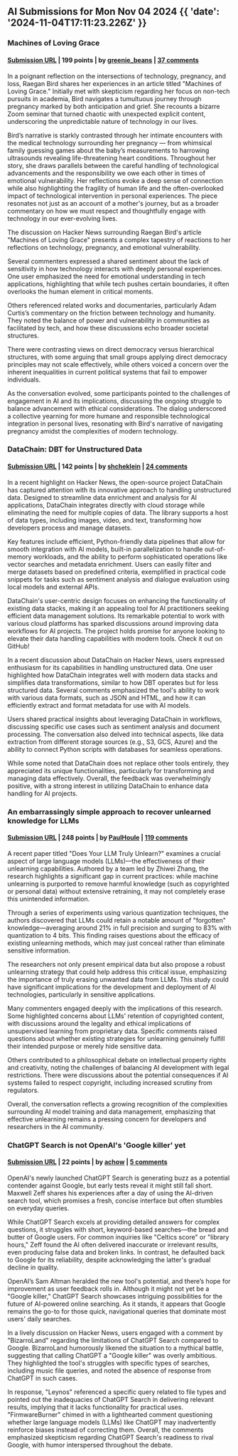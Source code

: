 ## AI Submissions for Mon Nov 04 2024 {{ 'date': '2024-11-04T17:11:23.226Z' }}

### Machines of Loving Grace

#### [Submission URL](https://www.clunyjournal.com/p/machines-of-loving-grace) | 199 points | by [greenie_beans](https://news.ycombinator.com/user?id=greenie_beans) | [37 comments](https://news.ycombinator.com/item?id=42045509)

In a poignant reflection on the intersections of technology, pregnancy, and loss, Raegan Bird shares her experiences in an article titled "Machines of Loving Grace." Initially met with skepticism regarding her focus on non-tech pursuits in academia, Bird navigates a tumultuous journey through pregnancy marked by both anticipation and grief. She recounts a bizarre Zoom seminar that turned chaotic with unexpected explicit content, underscoring the unpredictable nature of technology in our lives.

Bird’s narrative is starkly contrasted through her intimate encounters with the medical technology surrounding her pregnancy — from whimsical family guessing games about the baby’s measurements to harrowing ultrasounds revealing life-threatening heart conditions. Throughout her story, she draws parallels between the careful handling of technological advancements and the responsibility we owe each other in times of emotional vulnerability. Her reflections evoke a deep sense of connection while also highlighting the fragility of human life and the often-overlooked impact of technological intervention in personal experiences. The piece resonates not just as an account of a mother's journey, but as a broader commentary on how we must respect and thoughtfully engage with technology in our ever-evolving lives.

The discussion on Hacker News surrounding Raegan Bird's article "Machines of Loving Grace" presents a complex tapestry of reactions to her reflections on technology, pregnancy, and emotional vulnerability. 

Several commenters expressed a shared sentiment about the lack of sensitivity in how technology interacts with deeply personal experiences. One user emphasized the need for emotional understanding in tech applications, highlighting that while tech pushes certain boundaries, it often overlooks the human element in critical moments.

Others referenced related works and documentaries, particularly Adam Curtis’s commentary on the friction between technology and humanity. They noted the balance of power and vulnerability in communities as facilitated by tech, and how these discussions echo broader societal structures.

There were contrasting views on direct democracy versus hierarchical structures, with some arguing that small groups applying direct democracy principles may not scale effectively, while others voiced a concern over the inherent inequalities in current political systems that fail to empower individuals.

As the conversation evolved, some participants pointed to the challenges of engagement in AI and its implications, discussing the ongoing struggle to balance advancement with ethical considerations. The dialog underscored a collective yearning for more humane and responsible technological integration in personal lives, resonating with Bird's narrative of navigating pregnancy amidst the complexities of modern technology.

### DataChain: DBT for Unstructured Data

#### [Submission URL](https://github.com/iterative/datachain) | 142 points | by [shcheklein](https://news.ycombinator.com/user?id=shcheklein) | [24 comments](https://news.ycombinator.com/item?id=42043948)

In a recent highlight on Hacker News, the open-source project DataChain has captured attention with its innovative approach to handling unstructured data. Designed to streamline data enrichment and analysis for AI applications, DataChain integrates directly with cloud storage while eliminating the need for multiple copies of data. The library supports a host of data types, including images, video, and text, transforming how developers process and manage datasets.

Key features include efficient, Python-friendly data pipelines that allow for smooth integration with AI models, built-in parallelization to handle out-of-memory workloads, and the ability to perform sophisticated operations like vector searches and metadata enrichment. Users can easily filter and merge datasets based on predefined criteria, exemplified in practical code snippets for tasks such as sentiment analysis and dialogue evaluation using local models and external APIs.

DataChain's user-centric design focuses on enhancing the functionality of existing data stacks, making it an appealing tool for AI practitioners seeking efficient data management solutions. Its remarkable potential to work with various cloud platforms has sparked discussions around improving data workflows for AI projects. The project holds promise for anyone looking to elevate their data handling capabilities with modern tools. Check it out on GitHub!

In a recent discussion about DataChain on Hacker News, users expressed enthusiasm for its capabilities in handling unstructured data. One user highlighted how DataChain integrates well with modern data stacks and simplifies data transformations, similar to how DBT operates but for less structured data. Several comments emphasized the tool's ability to work with various data formats, such as JSON and HTML, and how it can efficiently extract and format metadata for use with AI models.

Users shared practical insights about leveraging DataChain in workflows, discussing specific use cases such as sentiment analysis and document processing. The conversation also delved into technical aspects, like data extraction from different storage sources (e.g., S3, GCS, Azure) and the ability to connect Python scripts with databases for seamless operations.

While some noted that DataChain does not replace other tools entirely, they appreciated its unique functionalities, particularly for transforming and managing data effectively. Overall, the feedback was overwhelmingly positive, with a strong interest in utilizing DataChain to enhance data handling for AI projects.

### An embarrassingly simple approach to recover unlearned knowledge for LLMs

#### [Submission URL](https://arxiv.org/abs/2410.16454) | 248 points | by [PaulHoule](https://news.ycombinator.com/user?id=PaulHoule) | [119 comments](https://news.ycombinator.com/item?id=42037982)

A recent paper titled "Does Your LLM Truly Unlearn?" examines a crucial aspect of large language models (LLMs)—the effectiveness of their unlearning capabilities. Authored by a team led by Zhiwei Zhang, the research highlights a significant gap in current practices: while machine unlearning is purported to remove harmful knowledge (such as copyrighted or personal data) without extensive retraining, it may not completely erase this unintended information. 

Through a series of experiments using various quantization techniques, the authors discovered that LLMs could retain a notable amount of "forgotten" knowledge—averaging around 21% in full precision and surging to 83% with quantization to 4 bits. This finding raises questions about the efficacy of existing unlearning methods, which may just conceal rather than eliminate sensitive information. 

The researchers not only present empirical data but also propose a robust unlearning strategy that could help address this critical issue, emphasizing the importance of truly erasing unwanted data from LLMs. This study could have significant implications for the development and deployment of AI technologies, particularly in sensitive applications.

Many commenters engaged deeply with the implications of this research. Some highlighted concerns about LLMs' retention of copyrighted content, with discussions around the legality and ethical implications of unsupervised learning from proprietary data. Specific comments raised questions about whether existing strategies for unlearning genuinely fulfill their intended purpose or merely hide sensitive data. 

Others contributed to a philosophical debate on intellectual property rights and creativity, noting the challenges of balancing AI development with legal restrictions. There were discussions about the potential consequences if AI systems failed to respect copyright, including increased scrutiny from regulators. 

Overall, the conversation reflects a growing recognition of the complexities surrounding AI model training and data management, emphasizing that effective unlearning remains a pressing concern for developers and researchers in the AI community.

### ChatGPT Search is not OpenAI's 'Google killer' yet

#### [Submission URL](https://techcrunch.com/2024/11/04/chatgpt-search-is-not-openais-google-killer-yet/) | 22 points | by [achow](https://news.ycombinator.com/user?id=achow) | [5 comments](https://news.ycombinator.com/item?id=42044862)

OpenAI's newly launched ChatGPT Search is generating buzz as a potential contender against Google, but early tests reveal it might still fall short. Maxwell Zeff shares his experiences after a day of using the AI-driven search tool, which promises a fresh, concise interface but often stumbles on everyday queries.

While ChatGPT Search excels at providing detailed answers for complex questions, it struggles with short, keyword-based searches—the bread and butter of Google users. For common inquiries like "Celtics score" or "library hours," Zeff found the AI often delivered inaccurate or irrelevant results, even producing false data and broken links. In contrast, he defaulted back to Google for its reliability, despite acknowledging the latter's gradual decline in quality.

OpenAI’s Sam Altman heralded the new tool's potential, and there’s hope for improvement as user feedback rolls in. Although it might not yet be a "Google killer," ChatGPT Search showcases intriguing possibilities for the future of AI-powered online searching. As it stands, it appears that Google remains the go-to for those quick, navigational queries that dominate most users' daily searches.

In a lively discussion on Hacker News, users engaged with a comment by "BizarroLand" regarding the limitations of ChatGPT Search compared to Google. BizarroLand humorously likened the situation to a mythical battle, suggesting that calling ChatGPT a "Google killer" was overly ambitious. They highlighted the tool's struggles with specific types of searches, including music file queries, and noted the absence of response from ChatGPT in such cases.

In response, "Leynos" referenced a specific query related to file types and pointed out the inadequacies of ChatGPT Search in delivering relevant results, implying that it lacks functionality for practical uses. "FirmwareBurner" chimed in with a lighthearted comment questioning whether large language models (LLMs) like ChatGPT may inadvertently reinforce biases instead of correcting them. Overall, the comments emphasized skepticism regarding ChatGPT Search's readiness to rival Google, with humor interspersed throughout the debate.

